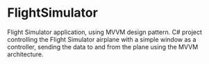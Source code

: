 # FlightSimulator
Flight Simulator application, using MVVM design pattern.
C# project controlling the Flight Simulator airplane with a simple window as a controller, sending the data to and from the plane using the MVVM architecture.
